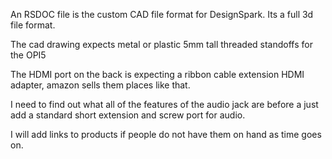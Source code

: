 An RSDOC file is the custom CAD file format for DesignSpark. Its a full 3d file format.

The cad drawing expects metal or plastic 5mm tall threaded standoffs for the OPI5

The HDMI port on the back is expecting a ribbon cable extension HDMI adapter, amazon sells them places like that.

I need to find out what all of the features of the audio jack are before a just add a standard short extension and screw port for audio.

I will add links to products if people do not have them on hand as time goes on.
